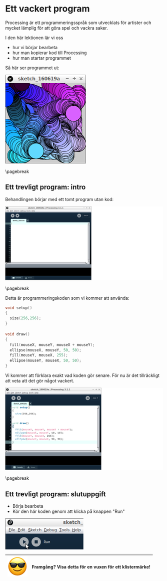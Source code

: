 # Ett vackert program

Processing är ett programmeringsspråk som utvecklats för artister
och mycket lämplig för att göra spel och vackra saker.

I den här lektionen lär vi oss

 * hur vi börjar bearbeta
 * hur man kopierar kod till Processing
 * hur man startar programmet

Så här ser programmet ut:

![Ett vackert program](ett_vackert_program.png)

\pagebreak

## Ett trevligt program: intro

Behandlingen börjar med ett tomt program utan kod:

![Processing utan kod](processing_utan_kod.png)

\pagebreak

Detta är programmeringskoden som vi kommer att använda:

```c++
void setup()
{
  size(256,256);  
}

void draw() 
{
  fill(mouseX, mouseY, mouseX + mouseY);
  ellipse(mouseX, mouseY, 50, 50);  
  fill(mouseY, mouseX, 255);
  ellipse(mouseY, mouseX, 50, 50);  
}
```

Vi kommer att förklara exakt vad koden gör senare.
För nu är det tillräckligt att veta att det gör något vackert.

![Processing med kod](processing_med_kod.png)

\pagebreak

## Ett trevligt program: slutuppgift

 * Börja bearbeta
 * Kör den här koden genom att klicka på knappen "Run"

![Run knappen](processing_run.png)

![Sunglasses](EmojiSunglasses.png) | Framgång? Visa detta för en vuxen för ett klistermärke!
:-------------:|:----------------------------------------: 

